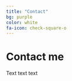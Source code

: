 ```yaml
---
title: "Contact"
bg: purple
color: white
fa-icon: check-square-o
---
```


# Contact me

Text text text
